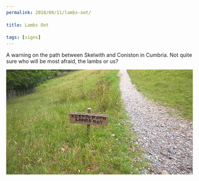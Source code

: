 ```yaml
---
permalink: 2018/08/11/lambs-oot/

title: Lambs Oot

tags: [signs]
---
```


A warning on the path between Skelwith and Coniston in Cumbria. Not quite sure who will be
most afraid, the lambs or us?

![lambs oot](/img/posts/lambs-oot/lambs-oot.webp)

